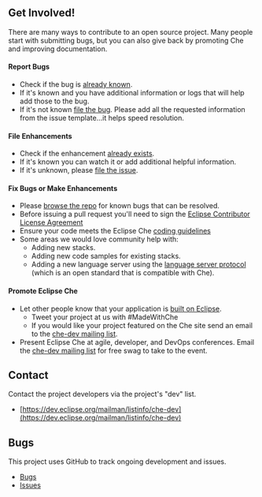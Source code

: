 Get Involved!
--------------
There are many ways to contribute to an open source project. Many people start with submitting bugs, but you can also give back by promoting Che and improving documentation.

#### Report Bugs
* Check if the bug is [already known](https://github.com/eclipse/che/labels/kind%2Fbug).
* If it's known and you have additional information or logs that will help add those to the bug.
* If it's not known [file the bug](https://github.com/eclipse/che/wiki/Submitting-Bugs-and-Suggestions). Please add all the requested information from the issue template...it helps speed resolution.

#### File Enhancements
* Check if the enhancement [already exists](https://github.com/eclipse/che/labels/kind%2Fenhancement).
* If it's known you can watch it or add additional helpful information.
* If it's unknown, please [file the issue](https://github.com/eclipse/che/issues).

#### Fix Bugs or Make Enhancements
* Please [browse the repo](https://github.com/eclipse/che/issues?utf8=%E2%9C%93&q=is%3Aopen) for known bugs that can be resolved.
* Before issuing a pull request you'll need to sign the [Eclipse Contributor License Agreement](https://github.com/eclipse/che/wiki/Contributor-License-Agreement)
* Ensure your code meets the Eclipse Che [coding guidelines](https://github.com/eclipse/che/wiki/Coding-Guidelines)
* Some areas we would love community help with:
  * Adding new stacks.
  * Adding new code samples for existing stacks.
  * Adding a new language server using the [language server protocol](https://github.com/Microsoft/language-server-protocol) (which is an open standard that is compatible with Che).

#### Promote Eclipse Che
* Let other people know that your application is [built on Eclipse](https://eclipse.org/artwork).
  * Tweet your project at us with #MadeWithChe
  * If you would like your project featured on the Che site send an email to the [che-dev mailing list](https://dev.eclipse.org/mailman/listinfo/che-dev).
* Present Eclipse Che at agile, developer, and DevOps conferences. Email the [che-dev mailing list](https://dev.eclipse.org/mailman/listinfo/che-dev) for free swag to take to the event.

Contact
--------
Contact the project developers via the project's "dev" list.

- [https://dev.eclipse.org/mailman/listinfo/che-dev](https://dev.eclipse.org/mailman/listinfo/che-dev)

Bugs
-----
This project uses GitHub to track ongoing development and issues.

- [Bugs](https://github.com/eclipse/che/labels/kind%2Fbug)
- [Issues](https://github.com/eclipse/che/issues)

